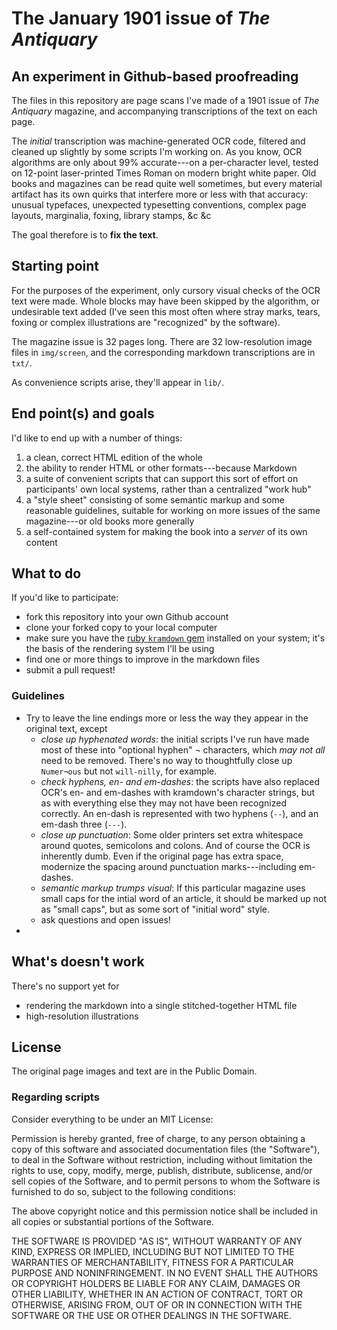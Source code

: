 # The January 1901 issue of _The Antiquary_

## An experiment in Github-based proofreading

The files in this repository are page scans I've made of a 1901 issue of _The Antiquary_ magazine, and accompanying transcriptions of the text on each page. 

The _initial_ transcription was machine-generated OCR code, filtered and cleaned up slightly by some scripts I'm working on. As you know, OCR algorithms are only about 99% accurate---on a per-character level, tested on 12-point laser-printed Times Roman on modern bright white paper. Old books and magazines can be read quite well sometimes, but every material artifact has its own quirks that interfere more or less with that accuracy: unusual typefaces, unexpected typesetting conventions, complex page layouts, marginalia, foxing, library stamps, &c &c

The goal therefore is to **fix the text**.

## Starting point

For the purposes of the experiment, only cursory visual checks of the OCR text were made. Whole blocks may have been skipped by the algorithm, or undesirable text added (I've seen this most often where stray marks, tears, foxing or complex illustrations are "recognized" by the software).

The magazine issue is 32 pages long. There are 32 low-resolution image files in `img/screen`, and the corresponding markdown transcriptions are in `txt/`.

As convenience scripts arise, they'll appear in `lib/`.

## End point(s) and goals

I'd like to end up with a number of things:

1. a clean, correct HTML edition of the whole
2. the ability to render HTML or other formats---because Markdown
3. a suite of convenient scripts that can support this sort of effort on participants' own local systems, rather than a centralized "work hub"
4. a "style sheet" consisting of some semantic markup and some reasonable guidelines, suitable for working on more issues of the same magazine---or old books more generally
5. a self-contained system for making the book into a _server_ of its own content

## What to do

If you'd like to participate:

- fork this repository into your own Github account
- clone your forked copy to your local computer
- make sure you have the [ruby `kramdown` gem](https://github.com/gettalong/kramdown) installed on your system; it's the basis of the rendering system I'll be using
- find one or more things to improve in the markdown files
- submit a pull request!

### Guidelines

- Try to leave the line endings more or less the way they appear in the original text, except
  - *close up hyphenated words*: the initial scripts I've run have made most of these into "optional hyphen" ¬ characters, which _may not all_ need to be removed. There's no way to thoughtfully close up `Numer¬ous` but not `will-nilly`, for example.
  - *check hyphens, en- and em-dashes*: the scripts have also replaced OCR's en- and em-dashes with kramdown's character strings, but as with everything else they may not have been recognized correctly. An en-dash is represented with two hyphens (`--`), and an em-dash three (`---`).
  - *close up punctuation*: Some older printers set extra whitespace around quotes, semicolons and colons. And of course the OCR is inherently dumb. Even if the original page has extra space, modernize the spacing around punctuation marks---including em-dashes.
  - *semantic markup trumps visual*: If this particular magazine uses small caps for the intial word of an article, it should be marked up not as "small caps", but as some sort of "initial word" style.
  - ask questions and open issues!
- 

## What's doesn't work

There's no support yet for

- rendering the markdown into a single stitched-together HTML file
- high-resolution illustrations

## License

The original page images and text are in the Public Domain.

### Regarding scripts

Consider everything to be under an MIT License:

Permission is hereby granted, free of charge, to any person obtaining a
copy of this software and associated documentation files (the
"Software"), to deal in the Software without restriction, including
without limitation the rights to use, copy, modify, merge, publish,
distribute, sublicense, and/or sell copies of the Software, and to
permit persons to whom the Software is furnished to do so, subject to
the following conditions:

The above copyright notice and this permission notice shall be included
in all copies or substantial portions of the Software.

THE SOFTWARE IS PROVIDED "AS IS", WITHOUT WARRANTY OF ANY KIND, EXPRESS
OR IMPLIED, INCLUDING BUT NOT LIMITED TO THE WARRANTIES OF
MERCHANTABILITY, FITNESS FOR A PARTICULAR PURPOSE AND NONINFRINGEMENT.
IN NO EVENT SHALL THE AUTHORS OR COPYRIGHT HOLDERS BE LIABLE FOR ANY
CLAIM, DAMAGES OR OTHER LIABILITY, WHETHER IN AN ACTION OF CONTRACT,
TORT OR OTHERWISE, ARISING FROM, OUT OF OR IN CONNECTION WITH THE
SOFTWARE OR THE USE OR OTHER DEALINGS IN THE SOFTWARE.